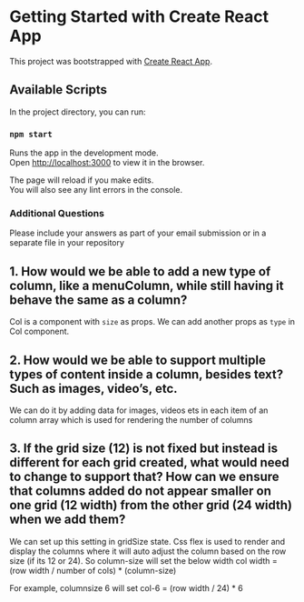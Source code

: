 # Getting Started with Create React App

This project was bootstrapped with [Create React App](https://github.com/facebook/create-react-app).

## Available Scripts

In the project directory, you can run:

### `npm start`

Runs the app in the development mode.\
Open [http://localhost:3000](http://localhost:3000) to view it in the browser.

The page will reload if you make edits.\
You will also see any lint errors in the console.


### Additional Questions
Please include your answers as part of your email submission or in a separate file in your
repository

## 1. How would we be able to add a new type of column, like a menuColumn, while still having it behave the same as a column?

Col is a component with `size` as props. We can add another props as `type` in Col component.


## 2. How would we be able to support multiple types of content inside a column, besides text? Such as images, video’s, etc.

We can do it by adding data for images, videos ets in each item of an column array which is used for rendering the number of columns


## 3. If the grid size (12) is not fixed but instead is different for each grid created, what would need to change to support that? How can we ensure that columns added do not appear smaller on one grid (12 width) from the other grid (24 width) when we add them?


We can set up this setting in gridSize state. Css flex is used to render and display the columns where it will auto adjust the column based on the row size (if its 12 or 24). So column-size will set the below width 
col width = (row width / number of cols) * (column-size)

For example, columnsize 6 will set
col-6 = (row width / 24) * 6